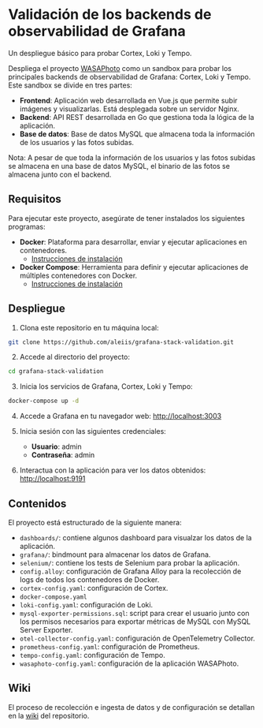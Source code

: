 # Validación de los backends de observabilidad de Grafana

Un despliegue básico para probar Cortex, Loki y Tempo.

Despliega el proyecto [WASAPhoto](https://github.com/aleiis/WASAPhoto) como un sandbox para probar los principales backends de observabilidad de Grafana: Cortex, Loki y Tempo. Este sandbox se divide en tres partes: 

- **Frontend**: Aplicación web desarrollada en Vue.js que permite subir imágenes y visualizarlas. Está desplegada sobre un servidor Nginx.
- **Backend**: API REST desarrollada en Go que gestiona toda la lógica de la aplicación.
- **Base de datos**: Base de datos MySQL que almacena toda la información de los usuarios y las fotos subidas. 

Nota: A pesar de que toda la información de los usuarios y las fotos subidas se almacena en una base de datos MySQL, el binario de las fotos se almacena junto con el backend.

## Requisitos

Para ejecutar este proyecto, asegúrate de tener instalados los siguientes programas:

- **Docker**: Plataforma para desarrollar, enviar y ejecutar aplicaciones en contenedores.
  - [Instrucciones de instalación](https://docs.docker.com/get-docker/)
- **Docker Compose**: Herramienta para definir y ejecutar aplicaciones de múltiples contenedores con Docker.
  - [Instrucciones de instalación](https://docs.docker.com/compose/install/)

## Despliegue

1. Clona este repositorio en tu máquina local:

```bash
git clone https://github.com/aleiis/grafana-stack-validation.git
```

2. Accede al directorio del proyecto:

```bash
cd grafana-stack-validation
```

3. Inicia los servicios de Grafana, Cortex, Loki y Tempo:

```bash
docker-compose up -d
```

4. Accede a Grafana en tu navegador web: [http://localhost:3003](http://localhost:3003)  

5. Inicia sesión con las siguientes credenciales: 
    - **Usuario**: admin
    - **Contraseña**: admin

6. Interactua con la aplicación para ver los datos obtenidos: [http://localhost:9191](http://localhost:9191)

## Contenidos

El proyecto está estructurado de la siguiente manera:

* `dashboards/`: contiene algunos dashboard para visualzar los datos de la aplicación.
* `grafana/`: bindmount para almacenar los datos de Grafana.
* `selenium/`: contiene los tests de Selenium para probar la aplicación.
* `config.alloy`: configuración de Grafana Alloy para la recolección de logs de todos los contenedores de Docker. 
* `cortex-config.yaml`: configuración de Cortex.
* `docker-compose.yaml`
* `loki-config.yaml`: configuración de Loki.
* `mysql-exporter-permissions.sql`: script para crear el usuario junto con los permisos necesarios para exportar métricas de MySQL con MySQL Server Exporter.
* `otel-collector-config.yaml`: configuración de OpenTelemetry Collector.
* `prometheus-config.yaml`: configuración de Prometheus.
* `tempo-config.yaml`: configuración de Tempo.
* `wasaphoto-config.yaml`: configuración de la aplicación WASAPhoto.

## Wiki

El proceso de recolección e ingesta de datos y de configuración se detallan en la [wiki](https://github.com/aleiis/grafana-stack-validation/wiki) del repositorio.
